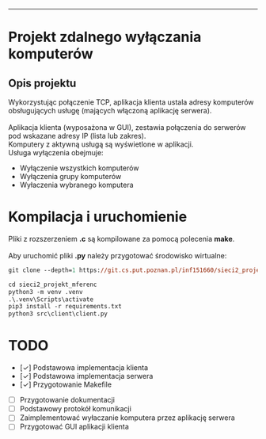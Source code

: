 ***
# Projekt zdalnego wyłączania komputerów
## Opis projektu
Wykorzystując połączenie TCP, aplikacja klienta ustala adresy komputerów obsługujących usługę (mających włączoną aplikację serwera).<br><br>
Aplikacja klienta (wyposażona w GUI), zestawia połączenia do serwerów pod wskazane adresy IP (lista lub zakres).<br>
Komputery z aktywną usługą są wyświetlone w aplikacji.<br>
Usługa wyłączenia obejmuje:
- Wyłączenie wszystkich komputerów
- Wyłączenia grupy komputerów
- Wyłaczenia wybranego komputera
  

# Kompilacja i uruchomienie

Pliki z rozszerzeniem **.c** są kompilowane za pomocą polecenia **make**.<br><br>
Aby uruchomić pliki **.py** należy przygotować środowisko wirtualne:
``` ps
git clone --depth=1 https://git.cs.put.poznan.pl/inf151660/sieci2_projekt_mferenc

cd sieci2_projekt_mferenc
python3 -m venv .venv
.\.venv\Scripts\activate
pip3 install -r requirements.txt
python3 src\client\client.py
```

# TODO
- [&check;] Podstawowa implementacja klienta
- [&check;] Podstawowa implementacja serwera
- [&check;] Przygotowanie Makefile
- [ ] Przygotowanie dokumentacji
- [ ] Podstawowy protokół komunikacji
- [ ] Zaimplementować wyłaczanie komputera przez aplikację serwera
- [ ] Przygotować GUI aplikacji klienta